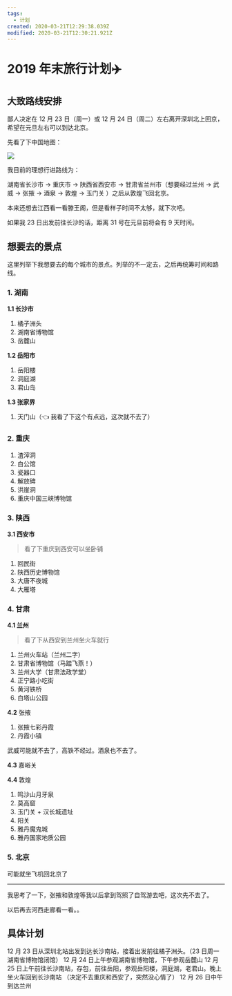 ```yaml
---
tags:
  - 计划
created: 2020-03-21T12:29:38.039Z
modified: 2020-03-21T12:30:21.921Z
---
```


# 2019 年末旅行计划:airplane:

## 大致路线安排

鄙人决定在 12 月 23 日（周一）或 12 月 24 日（周二）左右离开深圳北上回京，希望在元旦左右可以到达北京。

先看了下中国地图：

![](https://gss0.baidu.com/7Po3dSag_xI4khGko9WTAnF6hhy/zhidao/pic/item/f3d3572c11dfa9ec2d5a1f8064d0f703918fc135.jpg)

我目前的理想行进路线为：

湖南省长沙市 $\rightarrow$ 重庆市 $\rightarrow$ 陕西省西安市 $\rightarrow$ 甘肃省兰州市（想要经过兰州 $\rightarrow$ 武威 $\rightarrow$ 张掖 $\rightarrow$ 酒泉 $\rightarrow$ 敦煌 $\rightarrow$ 玉门关 ）之后从敦煌飞回北京。

本来还想去江西看一看滕王阁，但是看样子时间不太够，就下次吧。

如果我 23 日出发前往长沙的话，距离 31 号在元旦前将会有 9 天时间。

## 想要去的景点

这里列举下我想要去的每个城市的景点。列举的不一定去，之后再统筹时间和路线。

### 1. 湖南

**1.1 长沙市**

1. 橘子洲头
2. 湖南省博物馆
3. 岳麓山

**1.2 岳阳市**

1. 岳阳楼
2. 洞庭湖
3. 君山岛

**1.3 张家界**

1. 天门山（:point_left: 我看了下这个有点远，这次就不去了）

### 2. 重庆

1. 渣滓洞
2. 白公馆
3. 瓷器口
4. 解放碑
5. 洪崖洞
6. 重庆中国三峡博物馆

### 3. 陕西

**3.1 西安市**

> 看了下重庆到西安可以坐卧铺

1. 回民街
2. 陕西历史博物馆
3. 大唐不夜城
4. 大雁塔

### 4. 甘肃

**4.1 兰州**

> 看了下从西安到兰州坐火车就行

1. 兰州火车站（兰州二字）
2. 甘肃省博物馆（马踏飞燕！）
3. 兰州大学（甘肃法政学堂）
4. 正宁路小吃街
5. 黄河铁桥
6. 白塔山公园

**4.2** 张掖

1. 张掖七彩丹霞
2. 丹霞小镇

武威可能就不去了，高铁不经过。酒泉也不去了。

**4.3** 嘉峪关

**4.4** 敦煌

1. 鸣沙山月牙泉
2. 莫高窟
3. 玉门关 + 汉长城遗址
4. 阳关
5. 雅丹魔鬼城
6. 雅丹国家地质公园

### 5. 北京

可能就坐飞机回北京了

---

我思考了一下，张掖和敦煌等我以后拿到驾照了自驾游去吧，这次先不去了。

以后再去河西走廊看一看。。

## 具体计划

12 月 23 日从深圳北站出发到达长沙南站，接着出发前往橘子洲头。（23 日周一湖南省博物馆闭馆）
12 月 24 日上午参观湖南省博物馆，下午参观岳麓山
12 月 25 日上午前往长沙南站，存包，前往岳阳，参观岳阳楼，洞庭湖，老君山。晚上坐火车回到长沙南站
（决定不去重庆和西安了，突然没心情了）
12 月 26 日中午到达兰州
